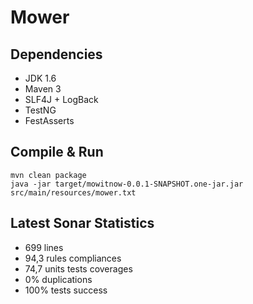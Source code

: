 Mower
=====

Dependencies
------------
* JDK 1.6
* Maven 3
* SLF4J + LogBack
* TestNG
* FestAsserts

Compile & Run
-------------

    mvn clean package
    java -jar target/mowitnow-0.0.1-SNAPSHOT.one-jar.jar src/main/resources/mower.txt

Latest Sonar Statistics
-----------------------
* 699 lines
* 94,3 rules compliances
* 74,7 units tests coverages
* 0% duplications
* 100% tests success

